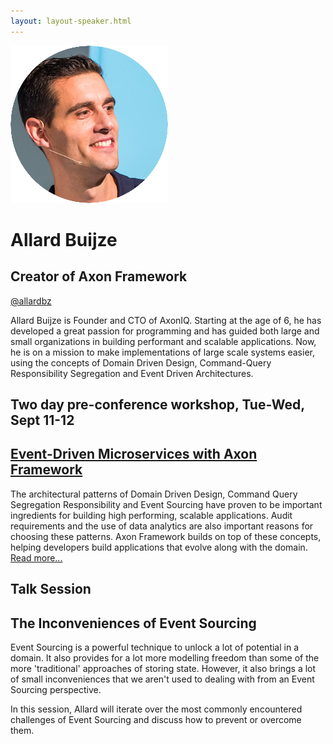 ```yaml
---
layout: layout-speaker.html
---
```


<div class="container section featured-speaker">
  <div class="row">
    <div class="col-xs-12 col-sm-2 img-container">
      <img class="speaker-page-img" src="../img/speakers/Allard-Buijze-ON.png">
    </div>
    <div class="col-xs-12 col-sm-10 copy-container">
      <h1 class="speaker-header">Allard Buijze</h1>
      <h2 class="speaker-subtitle">Creator of Axon Framework</h2>
      <p class="copy"><a class="speaker-handle" href="https://twitter.com/allardbz" target="_blank">@allardbz</a></p>
      <p class="copy">Allard Buijze is Founder and CTO of AxonIQ. Starting at the age of 6, he has developed a great passion for programming and has guided both large and small organizations in building performant and scalable applications. Now, he is on a mission to make implementations of large scale systems easier, using the concepts of Domain Driven Design, Command-Query Responsibility Segregation and Event Driven Architectures.</p>
      <h2 class="speaker-subheader">Two day pre-conference workshop, Tue-Wed, Sept 11-12</h2>
      <h2 class="speaker-subheader"><a href="../workshops/event-driven-microservices-with-axon-framework.html">Event-Driven Microservices with Axon Framework</a></h2>
      <p class="copy">The architectural patterns of Domain Driven Design, Command Query Segregation Responsibility and Event Sourcing have proven to be important ingredients for building high performing, scalable applications. Audit requirements and the use of data analytics are also important reasons for choosing these patterns. Axon Framework builds on top of these concepts, helping developers build applications that evolve along with the domain. <a href="../workshops/event-driven-microservices-with-axon-framework.html">Read more...</a></p>
      <h2 class="speaker-subheader">Talk Session</h2>
      <h2 class="speaker-subheader gold">The Inconveniences of Event Sourcing</h2>
      <p class="copy">Event Sourcing is a powerful technique to unlock a lot of potential in a domain. It also provides for a lot more modelling freedom than some of the more 'traditional' approaches of storing state. However, it also brings a lot of small inconveniences that we aren't used to dealing with from an Event Sourcing perspective.</p>
      <p class="copy">In this session, Allard will iterate over the most commonly encountered challenges of Event Sourcing and discuss how to prevent or overcome them.</p>
      <!--<a class="btn" href="https://ti.to/explore-ddd-conference/2017">Buy Tickets</a>-->
    </div>
  </div>
</div>